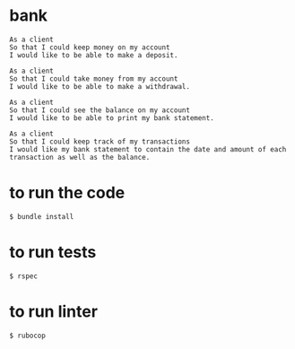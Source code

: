 # bank

```
As a client
So that I could keep money on my account
I would like to be able to make a deposit.

As a client
So that I could take money from my account
I would like to be able to make a withdrawal.

As a client
So that I could see the balance on my account
I would like to be able to print my bank statement.

As a client
So that I could keep track of my transactions
I would like my bank statement to contain the date and amount of each transaction as well as the balance.
```
# to run the code
```
$ bundle install
```

# to run tests
```
$ rspec
```
# to run linter
```
$ rubocop
```
